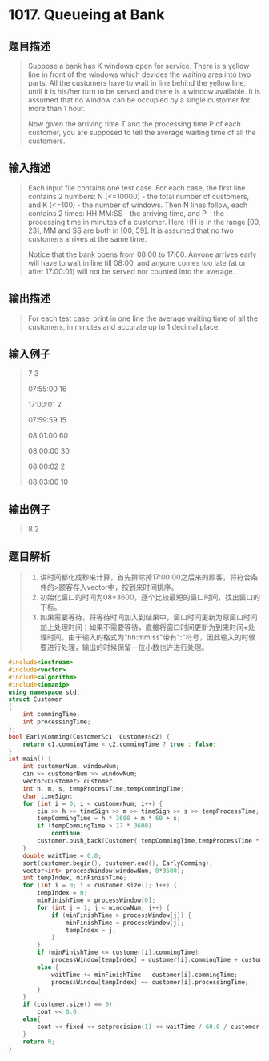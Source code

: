 # 1017. Queueing at Bank

## 题目描述

> Suppose a bank has K windows open for service.  There is a yellow line in front of the windows which devides the waiting area into two parts.  All the customers have to wait in line behind the yellow line, until it is his/her turn to be served and there is a window available.  It is assumed that no window can be occupied by a single customer for more than 1 hour.
>
>Now given the arriving time T and the processing time P of each customer, you are supposed to tell the average waiting time of all the customers.

## 输入描述

> Each input file contains one test case.  For each case, the first line contains 2 numbers: N (<=10000) - the total number of customers, and K (<=100) - the number of windows.  Then N lines follow, each contains 2 times: HH:MM:SS - the arriving time, and P - the processing time in minutes of a customer.  Here HH is in the range [00, 23], MM and SS are both in [00, 59].  It is assumed that no two customers arrives at the same time.
>
>Notice that the bank opens from 08:00 to 17:00.  Anyone arrives early will have to wait in line till 08:00, and anyone comes too late (at or after 17:00:01) will not be served nor counted into the average.

## 输出描述

> For each test case, print in one line the average waiting time of all the customers, in minutes and accurate up to 1 decimal place.

## 输入例子

> 7 3
>
>07:55:00 16
>
>17:00:01 2
>
>07:59:59 15
>
>08:01:00 60
>
>08:00:00 30
>
>08:00:02 2
>
>08:03:00 10

## 输出例子

> 8.2

## 题目解析

>1. 讲时间都化成秒来计算，首先排除掉17:00:00之后来的顾客，将符合条件的>顾客存入vector中，按到来时间排序。
>2. 初始化窗口的时间为08*3600，逐个比较最短的窗口时间，找出窗口的下标。
>3. 如果需要等待，将等待时间加入到结果中，窗口时间更新为原窗口时间加上处理时间；如果不需要等待，直接将窗口时间更新为到来时间+处理时间。由于输入的格式为"hh:mm:ss"带有":"符号，因此输入的时候要进行处理，输出的时候保留一位小数也许进行处理。

```C++
#include<iostream>
#include<vector>
#include<algorithm>
#include<iomanip>
using namespace std;
struct Customer
{
	int commingTime;
	int processingTime;
};
bool EarlyComming(Customer&c1, Customer&c2) {
	return c1.commingTime < c2.commingTime ? true : false;
}
int main() {
	int customerNum, windowNum;
	cin >> customerNum >> windowNum;
	vector<Customer> customer;
	int h, m, s, tempProcessTime,tempCommingTime;
	char timeSign;
	for (int i = 0; i < customerNum; i++) {
		cin >> h >> timeSign >> m >> timeSign >> s >> tempProcessTime;
		tempCommingTime = h * 3600 + m * 60 + s;
		if (tempCommingTime > 17 * 3600)
			continue;
		customer.push_back(Customer{ tempCommingTime,tempProcessTime * 60 });
	}
	double waitTime = 0.0;
	sort(customer.begin(), customer.end(), EarlyComming);
	vector<int> processWindow(windowNum, 8*3600);
	int tempIndex, minFinishTime;
	for (int i = 0; i < customer.size(); i++) {
		tempIndex = 0;
		minFinishTime = processWindow[0];
		for (int j = 1; j < windowNum; j++) {
			if (minFinishTime > processWindow[j]) {
				minFinishTime = processWindow[j];
				tempIndex = j;
			}
		}
		if (minFinishTime <= customer[i].commingTime)
			processWindow[tempIndex] = customer[i].commingTime + customer[i].processingTime;
		else {
			waitTime += minFinishTime - customer[i].commingTime;
			processWindow[tempIndex] += customer[i].processingTime;
		}
	}
	if (customer.size() == 0)
		cout << 0.0;
	else{
		cout << fixed << setprecision(1) << waitTime / 60.0 / customer.size();
	}
	return 0;
}
```